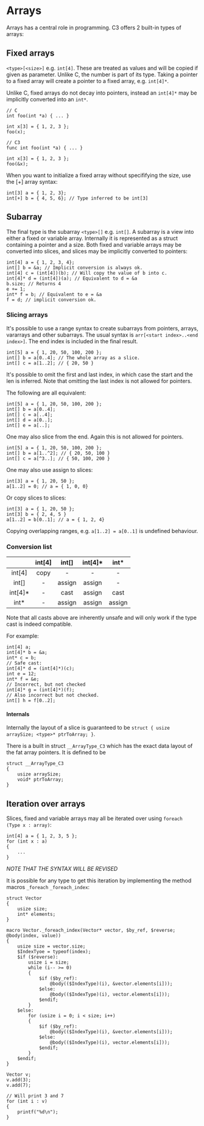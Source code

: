 # Arrays

Arrays has a central role in programming. C3 offers 2 built-in types of arrays:

## Fixed arrays

`<type>[<size>]` e.g. `int[4]`. These are treated as values and will be copied if given as parameter. Unlike C, the number is part of its type. Taking a pointer to a fixed array will create a pointer to a fixed array, e.g. `int[4]*`. 

Unlike C, fixed arrays do not decay into pointers, instead an `int[4]*` may be implicitly converted into an `int*`.

```
// C
int foo(int *a) { ... }

int x[3] = { 1, 2, 3 };
foo(x);

// C3
func int foo(int *a) { ... }

int x[3] = { 1, 2, 3 };
foo(&x);
```

When you want to initialize a fixed array without specififying the size, use the [+] array syntax:

```
int[3] a = { 1, 2, 3};
int[+] b = { 4, 5, 6}; // Type inferred to be int[3]
```


## Subarray

The final type is the subarray `<type>[]`  e.g. `int[]`. A subarray is a view into either a fixed or variable array. Internally it is represented as a struct containing a pointer and a size. Both fixed and variable arrays may be converted into slices, and slices may be implicitly converted to pointers:
    
```
int[4] a = { 1, 2, 3, 4};
int[] b = &a; // Implicit conversion is always ok.
int[4] c = (int[4])(b); // Will copy the value of b into c.
int[4]* d = (int[4])(a); // Equivalent to d = &a
b.size; // Returns 4
e += 1;
int* f = b; // Equivalent to e = &a
f = d; // implicit conversion ok.
```

### Slicing arrays

It's possible to use a range syntax to create subarrays from pointers, arrays, vararrays and other subarrays. The usual syntax is `arr[<start index>..<end index>]`. The end index is included in the final result.
    
```
int[5] a = { 1, 20, 50, 100, 200 };
int[] b = a[0..4]; // The whole array as a slice.
int[] c = a[1..2]; // { 20, 50 }
```

It's possible to omit the first and last index, in which case the start and the len is inferred. Note that omitting the last index is not allowed for pointers.

The following are all equivalent:

```
int[5] a = { 1, 20, 50, 100, 200 };
int[] b = a[0..4];
int[] c = a[..4];
int[] d = a[0..];
int[] e = a[..];
```

One may also slice from the end. Again this is not allowed for pointers.

```
int[5] a = { 1, 20, 50, 100, 200 };
int[] b = a[1..^2]; // { 20, 50, 100 }
int[] c = a[^3..]; // { 50, 100, 200 }
```

One may also use assign to slices:

```
int[3] a = { 1, 20, 50 };
a[1..2] = 0; // a = { 1, 0, 0}
```

Or copy slices to slices:

```
int[3] a = { 1, 20, 50 };
int[3] b = { 2, 4, 5 }
a[1..2] = b[0..1]; // a = { 1, 2, 4}
```

Copying overlapping ranges, e.g. `a[1..2] = a[0..1]` is undefined behaviour.

    
### Conversion list

| | int[4] | int[] | int[4]* | int* |
|:-:|:-:|:-:|:-:|:-:|
| int[4] | copy | - | - | - |
| int[] | - | assign | assign | - |
| int[4]* | - | cast | assign | cast |
| int* | - | assign | assign | assign |

Note that all casts above are inherently unsafe and will only work if the type cast is indeed compatible.

For example:

```
int[4] a;
int[4]* b = &a;
int* c = b;
// Safe cast:
int[4]* d = (int[4]*)(c); 
int e = 12;
int* f = &e;
// Incorrect, but not checked
int[4]* g = (int[4]*)(f);
// Also incorrect but not checked.
int[] h = f[0..2];
```


#### Internals

Internally the layout of a slice is guaranteed to be `struct { usize arraySize; <type>* ptrToArray; }`.

There is a built in struct `__ArrayType_C3` which has the exact data layout of the fat array pointers. It is defined to be

```
struct __ArrayType_C3 
{ 
    usize arraySize;
    void* ptrToArray;
}
```

## Iteration over arrays

Slices, fixed and variable arrays may all be iterated over using `foreach (Type x : array)`:

```
int[4] a = { 1, 2, 3, 5 };
for (int x : a)
{
    ...
}
```

*NOTE THAT THE SYNTAX WILL BE REVISED*

It is possible for any type to get this iteration by implementing the method macros `_foreach` `_foreach_index`:

```
struct Vector
{
    usize size;
    int* elements;
}

macro Vector._foreach_index(Vector* vector, $by_ref, $reverse; @body(index, value))
{
    usize size = vector.size;
    $IndexTyoe = typeof(index);
    $if ($reverse):
        usize i = size;
        while (i-- >= 0)
        {
            $if ($by_ref):
                @body(($IndexType)(i), &vector.elements[i]));
            $else:
                @body(($IndexType)(i), vector.elements[i]));
            $endif;    
        }
    $else:
        for (usize i = 0; i < size; i++)
        {
            $if ($by_ref):
                @body(($IndexType)(i), &vector.elements[i]));
            $else:
                @body(($IndexType)(i), vector.elements[i]));
            $endif;    
        }
    $endif;    
}

Vector v;
v.add(3);
v.add(7);

// Will print 3 and 7
for (int i : v)
{
    printf("%d\n");
}
```
